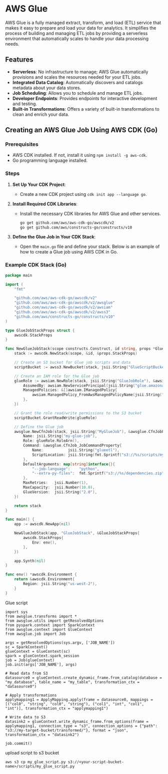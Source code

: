 # AWS Glue

AWS Glue is a fully managed extract, transform, and load (ETL) service that makes it easy to prepare and load your data for analytics. It simplifies the process of building and managing ETL jobs by providing a serverless environment that automatically scales to handle your data processing needs.

## Features

- **Serverless**: No infrastructure to manage; AWS Glue automatically provisions and scales the resources needed for your ETL jobs.
- **Integrated Data Catalog**: Automatically discovers and catalogs metadata about your data stores.
- **Job Scheduling**: Allows you to schedule and manage ETL jobs.
- **Developer Endpoints**: Provides endpoints for interactive development and testing.
- **Built-in Transformations**: Offers a variety of built-in transformations to clean and enrich your data.

## Creating an AWS Glue Job Using AWS CDK (Go)

### Prerequisites

- AWS CDK installed. If not, install it using `npm install -g aws-cdk`.
- Go programming language installed.

### Steps

1. **Set Up Your CDK Project**:
   - Create a new CDK project using `cdk init app --language go`.

2. **Install Required CDK Libraries**:
   - Install the necessary CDK libraries for AWS Glue and other services.
     ```sh
     go get github.com/aws/aws-cdk-go/awscdk/v2
     go get github.com/aws/constructs-go/constructs/v10
     ```

3. **Define the Glue Job in Your CDK Stack**:
   - Open the `main.go` file and define your stack. Below is an example of how to create a Glue job using AWS CDK in Go.

### Example CDK Stack (Go)

```go
package main

import (
    "fmt"

    "github.com/aws/aws-cdk-go/awscdk/v2"
    "github.com/aws/aws-cdk-go/awscdk/v2/awsglue"
    "github.com/aws/aws-cdk-go/awscdk/v2/awsiam"
    "github.com/aws/aws-cdk-go/awscdk/v2/awss3"
    "github.com/aws/constructs-go/constructs/v10"
)

type GlueJobStackProps struct {
    awscdk.StackProps
}

func NewGlueJobStack(scope constructs.Construct, id string, props *GlueJobStackProps) awscdk.Stack {
    stack := awscdk.NewStack(scope, &id, &props.StackProps)

    // Create an S3 bucket for Glue job scripts and data
    scriptBucket := awss3.NewBucket(stack, jsii.String("GlueScriptBucket"), &awss3.BucketProps{})

    // Create an IAM role for the Glue job
    glueRole := awsiam.NewRole(stack, jsii.String("GlueJobRole"), &awsiam.RoleProps{
        AssumedBy: awsiam.NewServicePrincipal(jsii.String("glue.amazonaws.com"), nil),
        ManagedPolicies: &[]awsiam.IManagedPolicy{
            awsiam.ManagedPolicy_FromAwsManagedPolicyName(jsii.String("service-role/AWSGlueServiceRole")),
        },
    })

    // Grant the role read/write permissions to the S3 bucket
    scriptBucket.GrantReadWrite(glueRole)

    // Define the Glue job
    awsglue.NewCfnJob(stack, jsii.String("MyGlueJob"), &awsglue.CfnJobProps{
        Name: jsii.String("my-glue-job"),
        Role: glueRole.RoleArn(),
        Command: &awsglue.CfnJob_JobCommandProperty{
            Name:           jsii.String("glueetl"),
            ScriptLocation: jsii.String(fmt.Sprintf("s3://%s/scripts/my_glue_script.py", *scriptBucket.BucketName())),
        },
        DefaultArguments: map[string]interface{}{
            "--job-language":    "python",
            "--extra-py-files":  fmt.Sprintf("s3://%s/dependencies.zip", *scriptBucket.BucketName()),
        },
        MaxRetries:   jsii.Number(1),
        MaxCapacity:  jsii.Number(10.0),
        GlueVersion:  jsii.String("2.0"),
    })

    return stack
}

func main() {
    app := awscdk.NewApp(nil)

    NewGlueJobStack(app, "GlueJobStack", &GlueJobStackProps{
        awscdk.StackProps{
            Env: env(),
        },
    })

    app.Synth(nil)
}

func env() *awscdk.Environment {
    return &awscdk.Environment{
        Region: jsii.String("us-west-2"),
    }
}

```


Glue script

```
import sys
from awsglue.transforms import *
from awsglue.utils import getResolvedOptions
from pyspark.context import SparkContext
from awsglue.context import GlueContext
from awsglue.job import Job

args = getResolvedOptions(sys.argv, ['JOB_NAME'])
sc = SparkContext()
glueContext = GlueContext(sc)
spark = glueContext.spark_session
job = Job(glueContext)
job.init(args['JOB_NAME'], args)

# Read data from S3
datasource0 = glueContext.create_dynamic_frame.from_catalog(database = "my_database", table_name = "my_table", transformation_ctx = "datasource0")

# Apply transformations
applymapping1 = ApplyMapping.apply(frame = datasource0, mappings = [("col0", "string", "col0", "string"), ("col1", "int", "col1", "int")], transformation_ctx = "applymapping1")

# Write data to S3
datasink2 = glueContext.write_dynamic_frame.from_options(frame = applymapping1, connection_type = "s3", connection_options = {"path": "s3://my-target-bucket/transformed/"}, format = "json", transformation_ctx = "datasink2")

job.commit()

```

upload script to s3 bucket

```
aws s3 cp my_glue_script.py s3://<your-script-bucket-name>/scripts/my_glue_script.py
```

